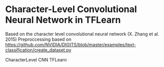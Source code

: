 # Character-Level Convolutional Neural Network in TFLearn

Based on the character level convolutional neural network (X. Zhang et al. 2015)
Preproccessing based on https://github.com/NVIDIA/DIGITS/blob/master/examples/text-classification/create_dataset.py

CharacterLevel CNN TFLearn
